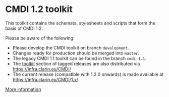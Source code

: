 # CMDI 1.2 toolkit

This toolkit contains the schemata, stylesheets and scripts that form the basis of CMDI 1.2.

Please be aware of the following:
* Please develop the CMDI toolkit on branch `development`.
* Changes ready for production should be merged into `master`.
* The legacy CMDI 1.1 toolkit can be found in the branch `cmdi-1.1`.
* The [toolkit](tree/master/src/main/resources/toolkit) section of tagged releases are also distributed via https://infra.clarin.eu/CMDI/
* The current release (compatible with 1.2.0 onwards) is made available at https://infra.clarin.eu/CMDI/1.x/

[More information](https://www.clarin.eu/cmdi)
